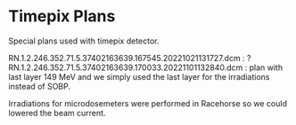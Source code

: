 # Timepix Plans

Special plans used with timepix detector.

RN.1.2.246.352.71.5.37402163639.167545.20221021131727.dcm : ?
RN.1.2.246.352.71.5.37402163639.170033.20221101132840.dcm : plan with last layer 149 MeV and we simply used the last layer for the irradiations instead of SOBP.


Irradiations for microdosemeters were performed in Racehorse so we could lowered the beam current.
